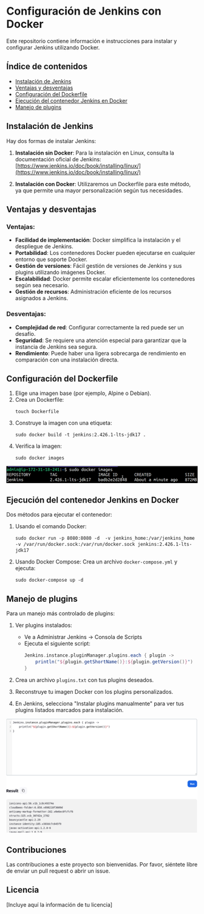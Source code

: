 # Configuración de Jenkins con Docker

Este repositorio contiene información e instrucciones para instalar y configurar Jenkins utilizando Docker.

## Índice de contenidos
* [Instalación de Jenkins](#instalación-de-jenkins)
* [Ventajas y desventajas](#ventajas-y-desventajas)
* [Configuración del Dockerfile](#configuración-del-dockerfile)
* [Ejecución del contenedor Jenkins en Docker](#ejecución-del-contenedor-jenkins-en-docker)
* [Manejo de plugins](#manejo-de-plugins)

## Instalación de Jenkins

Hay dos formas de instalar Jenkins:

1. **Instalación sin Docker**: Para la instalación en Linux, consulta la documentación oficial de Jenkins: [https://www.jenkins.io/doc/book/installing/linux/](https://www.jenkins.io/doc/book/installing/linux/)

2. **Instalación con Docker**: Utilizaremos un Dockerfile para este método, ya que permite una mayor personalización según tus necesidades.

## Ventajas y desventajas

### Ventajas:
- **Facilidad de implementación**: Docker simplifica la instalación y el despliegue de Jenkins.
- **Portabilidad**: Los contenedores Docker pueden ejecutarse en cualquier entorno que soporte Docker.
- **Gestión de versiones**: Fácil gestión de versiones de Jenkins y sus plugins utilizando imágenes Docker.
- **Escalabilidad**: Docker permite escalar eficientemente los contenedores según sea necesario.
- **Gestión de recursos**: Administración eficiente de los recursos asignados a Jenkins.

### Desventajas:
- **Complejidad de red**: Configurar correctamente la red puede ser un desafío.
- **Seguridad**: Se requiere una atención especial para garantizar que la instancia de Jenkins sea segura.
- **Rendimiento**: Puede haber una ligera sobrecarga de rendimiento en comparación con una instalación directa.

## Configuración del Dockerfile

1. Elige una imagen base (por ejemplo, Alpine o Debian).
2. Crea un Dockerfile:
   ```
   touch Dockerfile
   ```
3. Construye la imagen con una etiqueta:
   ```
   sudo docker build -t jenkins:2.426.1-lts-jdk17 .
   ```
4. Verifica la imagen:
   ```
   sudo docker images
   ```

![Imágenes Docker](https://github.com/Andherson333333/Docker/blob/main/Jenkins/imagenes/Captura%20desde%202023-11-20%2001-29-49.png)

## Ejecución del contenedor Jenkins en Docker

Dos métodos para ejecutar el contenedor:

1. Usando el comando Docker:
   ```
   sudo docker run -p 8080:8080 -d  -v jenkins_home:/var/jenkins_home -v /var/run/docker.sock:/var/run/docker.sock jenkins:2.426.1-lts-jdk17
   ```

2. Usando Docker Compose:
   Crea un archivo `docker-compose.yml` y ejecuta:
   ```
   sudo docker-compose up -d
   ```

## Manejo de plugins

Para un manejo más controlado de plugins:

1. Ver plugins instalados:
   - Ve a Administrar Jenkins → Consola de Scripts
   - Ejecuta el siguiente script:
     ```groovy
     Jenkins.instance.pluginManager.plugins.each { plugin ->
         println("${plugin.getShortName()}:${plugin.getVersion()}")
     }
     ```

2. Crea un archivo `plugins.txt` con tus plugins deseados.

3. Reconstruye tu imagen Docker con los plugins personalizados.

4. En Jenkins, selecciona "Instalar plugins manualmente" para ver tus plugins listados marcados para instalación.

![Consola de Plugins de Jenkins](https://github.com/Andherson333333/Docker/blob/main/Jenkins/imagenes/jenkins-plugin1.png)

## Contribuciones

Las contribuciones a este proyecto son bienvenidas. Por favor, siéntete libre de enviar un pull request o abrir un issue.

## Licencia

[Incluye aquí la información de tu licencia]













